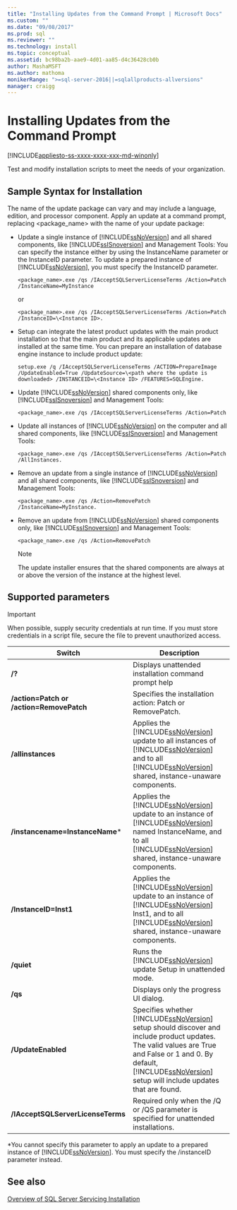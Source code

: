 ```yaml
---
title: "Installing Updates from the Command Prompt | Microsoft Docs"
ms.custom: ""
ms.date: "09/08/2017"
ms.prod: sql
ms.reviewer: ""
ms.technology: install
ms.topic: conceptual
ms.assetid: bc98ba2b-aae9-4d01-aa85-d4c36428cb0b
author: MashaMSFT
ms.author: mathoma
monikerRange: ">=sql-server-2016||=sqlallproducts-allversions"
manager: craigg
---
```

# Installing Updates from the Command Prompt

[!INCLUDE[appliesto-ss-xxxx-xxxx-xxx-md-winonly](../../includes/appliesto-ss-xxxx-xxxx-xxx-md-winonly.md)]

Test and modify installation scripts to meet the needs of your organization. 
 
## Sample Syntax for Installation 
The name of the update package can vary and may include a language, edition, and processor component. Apply an update at a command prompt, replacing <package_name> with the name of your update package: 
 
- Update a single instance of [!INCLUDE[ssNoVersion](../../includes/ssnoversion-md.md)] and all shared components, like [!INCLUDE[ssISnoversion](../../includes/ssisnoversion-md.md)] and Management Tools: You can specify the instance either by using the InstanceName parameter or the InstanceID parameter. To update a prepared instance of [!INCLUDE[ssNoVersion](../../includes/ssnoversion-md.md)], you must specify the InstanceID parameter.

    ```
    <package_name>.exe /qs /IAcceptSQLServerLicenseTerms /Action=Patch /InstanceName=MyInstance
    ```
    or 
    ```
    <package_name>.exe /qs /IAcceptSQLServerLicenseTerms /Action=Patch /InstanceID=\<Instance ID>. 
    ```

- Setup can integrate the latest product updates with the main product installation so that the main product and its applicable updates are installed at the same time. You can prepare an installation of database engine instance to include product update: 

    ```
    setup.exe /q /IAcceptSQLServerLicenseTerms /ACTION=PrepareImage /UpdateEnabled=True /UpdateSource=\<path where the update is downloaded> /INSTANCEID=\<Instance ID> /FEATURES=SQLEngine. 
    ```

- Update [!INCLUDE[ssNoVersion](../../includes/ssnoversion-md.md)] shared components only, like [!INCLUDE[ssISnoversion](../../includes/ssisnoversion-md.md)] and Management Tools: 

    ```
    <package_name>.exe /qs /IAcceptSQLServerLicenseTerms /Action=Patch 
    ```

- Update all instances of [!INCLUDE[ssNoVersion](../../includes/ssnoversion-md.md)] on the computer and all shared components, like [!INCLUDE[ssISnoversion](../../includes/ssisnoversion-md.md)] and Management Tools: 

    ```
    <package_name>.exe /qs /IAcceptSQLServerLicenseTerms /Action=Patch /AllInstances. 
    ```

- Remove an update from a single instance of [!INCLUDE[ssNoVersion](../../includes/ssnoversion-md.md)] and all shared components, like [!INCLUDE[ssISnoversion](../../includes/ssisnoversion-md.md)] and Management Tools: 

    ```
    <package_name>.exe /qs /Action=RemovePatch /InstanceName=MyInstance. 
    ```

- Remove an update from [!INCLUDE[ssNoVersion](../../includes/ssnoversion-md.md)] shared components only, like [!INCLUDE[ssISnoversion](../../includes/ssisnoversion-md.md)] and Management Tools: 

    ```
    <package_name>.exe /qs /Action=RemovePatch 
    ```

  > [!NOTE] 
  > The update installer ensures that the shared components are always at or above the version of the instance at the highest level. 
 
## Supported parameters 
 
> [!IMPORTANT] 
> When possible, supply security credentials at run time. If you must store credentials in a script file, secure the file to prevent unauthorized access. 
 
|Switch|Description| 
|------------|-----------------| 
|**/?**|Displays unattended installation command prompt help| 
|**/action=Patch or /action=RemovePatch**|Specifies the installation action: Patch or RemovePatch.| 
|**/allinstances**|Applies the [!INCLUDE[ssNoVersion](../../includes/ssnoversion-md.md)] update to all instances of [!INCLUDE[ssNoVersion](../../includes/ssnoversion-md.md)] and to all [!INCLUDE[ssNoVersion](../../includes/ssnoversion-md.md)] shared, instance-unaware components.| 
|**/instancename=InstanceName***|Applies the [!INCLUDE[ssNoVersion](../../includes/ssnoversion-md.md)] update to an instance of [!INCLUDE[ssNoVersion](../../includes/ssnoversion-md.md)] named InstanceName, and to all [!INCLUDE[ssNoVersion](../../includes/ssnoversion-md.md)] shared, instance-unaware components.| 
|**/InstanceID=Inst1**|Applies the [!INCLUDE[ssNoVersion](../../includes/ssnoversion-md.md)] update to an instance of [!INCLUDE[ssNoVersion](../../includes/ssnoversion-md.md)] Inst1, and to all [!INCLUDE[ssNoVersion](../../includes/ssnoversion-md.md)] shared, instance-unaware components.| 
|**/quiet**|Runs the [!INCLUDE[ssNoVersion](../../includes/ssnoversion-md.md)] update Setup in unattended mode.| 
|**/qs**|Displays only the progress UI dialog.| 
|**/UpdateEnabled**|Specifies whether [!INCLUDE[ssNoVersion](../../includes/ssnoversion-md.md)] setup should discover and include product updates. The valid values are True and False or 1 and 0. By default, [!INCLUDE[ssNoVersion](../../includes/ssnoversion-md.md)] setup will include updates that are found.| 
|**/IAcceptSQLServerLicenseTerms**|Required only when the /Q or /QS parameter is specified for unattended installations.| 
 
 *You cannot specify this parameter to apply an update to a prepared instance of [!INCLUDE[ssNoVersion](../../includes/ssnoversion-md.md)]. You must specify the /instanceID parameter instead. 
 
## See also 
 [Overview of SQL Server Servicing Installation](http://msdn.microsoft.com/library/6a9fd19b-2367-4908-b638-363b1e929e1e) 
 
 
